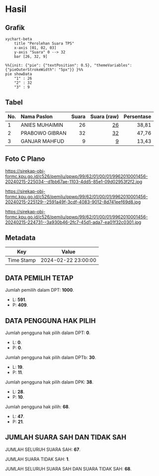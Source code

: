 # Hasil

## Grafik

```mermaid
xychart-beta
    title "Perolehan Suara TPS"
    x-axis [01, 02, 03]
    y-axis "Suara" 0 --> 32
    bar [26, 32, 9]
```

```mermaid
%%{init: {"pie": {"textPosition": 0.5}, "themeVariables": {"pieOuterStrokeWidth": "5px"}} }%%
pie showData
    "1" : 26
    "2" : 32
    "3" : 9
```

## Tabel

| No. | Nama Paslon    | Suara | Suara (raw) | Persentase |
|:--- |:-------------- | -----:| -----------:| ----------:|
| 1   | ANIES MUHAIMIN | 26    | [26][p-1]   | 38,81      |
| 2   | PRABOWO GIBRAN | 32    | [32][p-2]   | 47,76      |
| 3   | GANJAR MAHFUD  | 9     | [9][p-3]    | 13,43      |


[p-1]: https://github.com/gigit-pemilu/pemilu-2024-99-luar-negeri/blob/main/pilpres/hitung-suara/sub/99-luar-negeri/sub/62-kuala-lumpur-malaysia/sub/01-kuala-lumpur-malaysia/sub/0001-kuala-lumpur-malaysia/sub/456-tps-143/sub/paslon-1.txt
[p-2]: https://github.com/gigit-pemilu/pemilu-2024-99-luar-negeri/blob/main/pilpres/hitung-suara/sub/99-luar-negeri/sub/62-kuala-lumpur-malaysia/sub/01-kuala-lumpur-malaysia/sub/0001-kuala-lumpur-malaysia/sub/456-tps-143/sub/paslon-2.txt
[p-3]: https://github.com/gigit-pemilu/pemilu-2024-99-luar-negeri/blob/main/pilpres/hitung-suara/sub/99-luar-negeri/sub/62-kuala-lumpur-malaysia/sub/01-kuala-lumpur-malaysia/sub/0001-kuala-lumpur-malaysia/sub/456-tps-143/sub/paslon-3.txt

## Foto C Plano

https://sirekap-obj-formc.kpu.go.id/c526/pemilu/ppwp/99/62/01/00/01/9962010001456-20240215-225034--d1bb67ae-1103-4dd5-85e1-09d02953f2f2.jpg

https://sirekap-obj-formc.kpu.go.id/c526/pemilu/ppwp/99/62/01/00/01/9962010001456-20240215-225129--2591a49f-3cdf-4083-9012-8d741eef69d8.jpg

https://sirekap-obj-formc.kpu.go.id/c526/pemilu/ppwp/99/62/01/00/01/9962010001456-20240215-224731--3a930b46-2fc7-45d1-ada7-ea01f32c0301.jpg


## Metadata

| Key        | Value               |
| ---------- | ------------------- |
| Time Stamp | 2024-02-22 23:00:00 |


## DATA PEMILIH TETAP

Jumlah pemilih dalam DPT: **1000**.
 * L: **591**.
 * P: **409**.

## DATA PENGGUNA HAK PILIH

Jumlah pengguna hak pilih dalam DPT: **0**.
 * L: **0**.
 * P: **0**.

Jumlah pengguna hak pilih dalam DPTb: **30**.
 * L: **19**.
 * P: **11**.

Jumlah pengguna hak pilih dalam DPK: **38**.
 * L: **28**.
 * P: **10**.

Jumlah pengguna hak pilih: **68**.
 * L: **47**.
 * P: **21**.

## JUMLAH SUARA SAH DAN TIDAK SAH

JUMLAH SELURUH SUARA SAH: **67**.

JUMLAH SUARA TIDAK SAH: **1**.

JUMLAH SELURUH SUARA SAH DAN SUARA TIDAK SAH: **68**.


